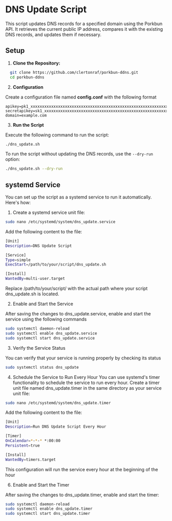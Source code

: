 # DNS Update Script

This script updates DNS records for a specified domain using the Porkbun API. It retrieves the current public IP address, compares it with the existing DNS records, and updates them if necessary.

## Setup

1. **Clone the Repository:**
```bash
  git clone https://github.com/clertonraf/porkbun-ddns.git
  cd porkbun-ddns
```

2. **Configuration**

Create a configuration file named **config.conf** with the following format
```
apikey=pk1_xxxxxxxxxxxxxxxxxxxxxxxxxxxxxxxxxxxxxxxxxxxxxxxxxxxxxxxxxxxxxxxxx
secretapikey=sk1_xxxxxxxxxxxxxxxxxxxxxxxxxxxxxxxxxxxxxxxxxxxxxxxxxxxxxxxxxxxxxxxxx
domain=example.com
```

3. **Run the Script**

Execute the following command to run the script:
```bash
./dns_update.sh
```

To run the script without updating the DNS records, use the `--dry-run` option:
```bash
./dns_update.sh --dry-run
```

## systemd Service

You can set up the script as a systemd service to run it automatically. Here's how:

1. Create a systemd service unit file:

```bash
sudo nano /etc/systemd/system/dns_update.service
```
Add the following content to the file:

```bash
[Unit]
Description=DNS Update Script

[Service]
Type=simple
ExecStart=/path/to/your/script/dns_update.sh

[Install]
WantedBy=multi-user.target
```
Replace /path/to/your/script/ with the actual path where your script dns_update.sh is located.

2. Enable and Start the Service

After saving the changes to dns_update.service, enable and start the service using the following commands

```bash
sudo systemctl daemon-reload
sudo systemctl enable dns_update.service
sudo systemctl start dns_update.service
```

3. Verify the Service Status

You can verify that your service is running properly by checking its status
```bash
sudo systemctl status dns_update
```

4. Schedule the Service to Run Every Hour
You can use systemd's timer functionality to schedule the service to run every hour. Create a timer unit file named dns_update.timer in the same directory as your service unit file:

```bash
sudo nano /etc/systemd/system/dns_update.timer
```

Add the following content to the file:

```bash
[Unit]
Description=Run DNS Update Script Every Hour

[Timer]
OnCalendar=*-*-* *:00:00
Persistent=true

[Install]
WantedBy=timers.target
```
This configuration will run the service every hour at the beginning of the hour

6. Enable and Start the Timer

After saving the changes to dns_update.timer, enable and start the timer:
```bash
sudo systemctl daemon-reload
sudo systemctl enable dns_update.timer
sudo systemctl start dns_update.timer
```
